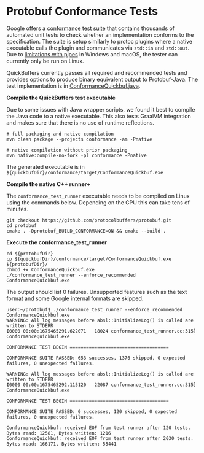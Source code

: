 # Protobuf Conformance Tests
  
Google offers a [conformance test suite](https://github.com/protocolbuffers/protobuf/blob/main/conformance/README.md) that contains thousands of automated unit tests to check whether an implementation conforms to the specification. The suite is setup similarly to protoc plugins where a native executable calls the plugin and communicates via `std::in` and `std::out`. Due to [limitations with pipes](https://github.com/protocolbuffers/protobuf/blob/main/conformance/conformance.proto#L38-L55) in Windows and macOS, the tester can currently only be run on Linux.

QuickBuffers currently passes all required and recommended tests and provides options to produce binary equivalent output to Protobuf-Java. The test implementation is in [ConformanceQuickbuf.java](src/main/java/us/hebi/quickbuf/conformance/ConformanceQuickbuf.java).

**Compile the QuickBuffers test executable**

Due to some issues with Java wrapper scripts, we found it best to compile the Java code to a native executable. This also tests GraalVM integration and makes sure that there is no use of runtime reflections. 

```shell
# full packaging and native compilation
mvn clean package --projects conformance -am -Pnative

# native compilation without prior packaging
mvn native:compile-no-fork -pl conformance -Pnative
```

The generated executable is in `${quickbufDir}/conformance/target/ConformanceQuickbuf.exe`

**Compile the native C++ runner+**

The `conformance_test_runner` executable needs to be compiled on Linux using the commands below. Depending on the CPU this can take tens of minutes.

```shell
git checkout https://github.com/protocolbuffers/protobuf.git
cd protobuf
cmake . -Dprotobuf_BUILD_CONFORMANCE=ON && cmake --build .
```

**Execute the conformance_test_runner**

```shell
cd ${protobufDir}
cp ${quickbufDir}/conformance/target/ConformanceQuickbuf.exe ${protobufDir}/
chmod +x ConformanceQuickbuf.exe
./conformance_test_runner --enforce_recommended ConformanceQuickbuf.exe
```

The output should list 0 failures. Unsupported features such as the text format and some Google internal formats are skipped.

```text
user:~/protobuf$ ./conformance_test_runner --enforce_recommended ConformanceQuickbuf.exe
WARNING: All log messages before absl::InitializeLog() is called are written to STDERR
I0000 00:00:1675465291.622071   18024 conformance_test_runner.cc:315] ConformanceQuickbuf.exe

CONFORMANCE TEST BEGIN ====================================

CONFORMANCE SUITE PASSED: 653 successes, 1376 skipped, 0 expected failures, 0 unexpected failures.

WARNING: All log messages before absl::InitializeLog() is called are written to STDERR
I0000 00:00:1675465292.115120   22087 conformance_test_runner.cc:315] ConformanceQuickbuf.exe

CONFORMANCE TEST BEGIN ====================================

CONFORMANCE SUITE PASSED: 0 successes, 120 skipped, 0 expected failures, 0 unexpected failures.

ConformanceQuickbuf: received EOF from test runner after 120 tests. Bytes read: 12581, Bytes written: 1216
ConformanceQuickbuf: received EOF from test runner after 2030 tests. Bytes read: 166171, Bytes written: 55441
```